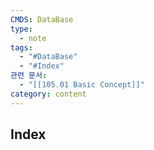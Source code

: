 ```yaml
---
CMDS: DataBase
type:
  - note
tags:
  - "#DataBase"
  - "#Index"
관련 문서:
  - "[[105.01 Basic Concept]]"
category: content
---
```

## Index
